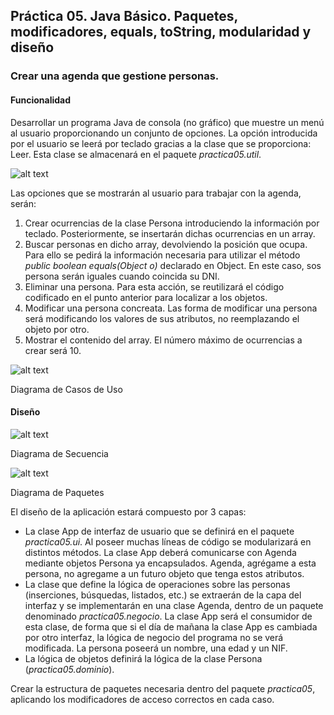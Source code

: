 ## Práctica 05. Java Básico. Paquetes, modificadores, equals, toString, modularidad y diseño 
### Crear una agenda que gestione personas.

#### Funcionalidad

Desarrollar un programa Java de consola (no gráfico) que muestre un menú al usuario proporcionando un conjunto de opciones. La opción introducida por el usuario se leerá por teclado gracias a la clase que se proporciona: Leer. Esta clase se almacenará en el paquete *practica05.util*.

![alt text](https://github.com/AgustinICAI/javaCourseExamples/blob/master/05.agendaPaquetes/output.png)

Las opciones que se mostrarán al usuario para trabajar con la agenda, serán:

1. Crear ocurrencias de la clase Persona introduciendo la información por teclado. Posteriormente, se insertarán dichas ocurrencias en un array.
2. Buscar personas en dicho array, devolviendo la posición que ocupa. Para ello se pedirá la información necesaria para utilizar el método *public boolean equals(Object o)* declarado en Object. En este caso, sos persona serán iguales cuando coincida su DNI.
3. Eliminar una persona. Para esta acción, se reutilizará el código codificado en el punto anterior para localizar a los objetos.
4. Modificar una persona concreata. Las forma de modificar una persona será modificando los valores de sus atributos, no reemplazando el objeto por otro.
5. Mostrar el contenido del array. El número máximo de ocurrencias a crear será 10.

![alt text](https://github.com/AgustinICAI/javaCourseExamples/blob/master/05.agendaPaquetes/diagramaCasosUso.jpg)

Diagrama de Casos de Uso


#### Diseño

![alt text](https://github.com/AgustinICAI/javaCourseExamples/blob/master/05.agendaPaquetes/diagramaSecuencia.jpg)

Diagrama de Secuencia


![alt text](https://github.com/AgustinICAI/javaCourseExamples/blob/master/05.agendaPaquetes/DiagramaPaquetes.png)

Diagrama de Paquetes

El diseño de la aplicación estará compuesto por 3 capas: 
- La clase App de interfaz de usuario que se definirá en el paquete *practica05.ui*. Al poseer muchas líneas de código se modularizará en distintos métodos. La clase App deberá comunicarse con Agenda mediante objetos Persona ya encapsulados. Agenda, agrégame a esta persona, no agregame a un futuro objeto que tenga estos atributos.
- La clase que define la lógica de operaciones sobre las personas (inserciones, búsquedas, listados, etc.) se extraerán de la capa del interfaz y se implementarán en una clase Agenda, dentro de un paquete denominado *practica05.negocio*. La clase App será el consumidor de esta clase, de forma que si el día de mañana la clase App es cambiada por otro interfaz, la lógica de negocio del programa no se verá modificada. La persona poseerá un nombre, una edad y un NIF.
- La lógica de objetos definirá la lógica de la clase Persona (*practica05.dominio*).


Crear la estructura de paquetes necesaria dentro del paquete *practica05*, aplicando los modificadores de acceso correctos en cada caso.
